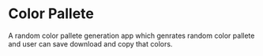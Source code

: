 # Color Pallete
A random color pallete generation app which genrates random color pallete and user can save download and copy that colors.